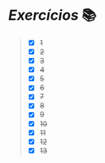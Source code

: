 # **_Exercícios_** 📚


> - [x] ~~1~~ 
> - [x] ~~2~~
> - [x] ~~3~~
> - [x] ~~4~~  
> - [x] ~~5~~
> - [x] ~~6~~
> - [x] ~~7~~
> - [x] ~~8~~ 
> - [x] ~~9~~ 
> - [x] ~~10~~ 
> - [x] ~~11~~ 
> - [x] ~~12~~ 
> - [x] ~~13~~ 
  
